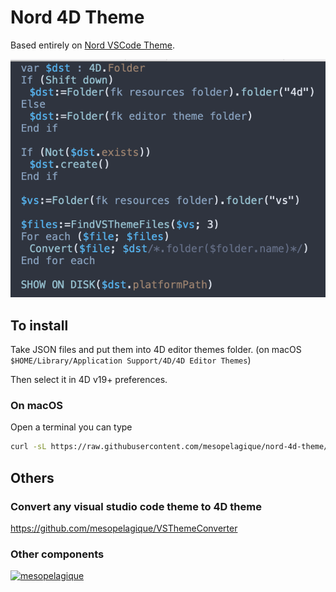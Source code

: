 # Nord 4D Theme

Based entirely on [Nord VSCode Theme](https://github.com/arcticicestudio/nord-visual-studio-code).

![Sample](sample.png)

## To install

Take JSON files and put them into 4D editor themes folder. (on macOS `$HOME/Library/Application Support/4D/4D Editor Themes`)

Then select it in 4D v19+ preferences.

### On macOS

Open a terminal you can type

```bash
curl -sL https://raw.githubusercontent.com/mesopelagique/nord-4d-theme/main/nord-color-theme.json -o $HOME/Library/Application\ Support/4D/4D\ Editor\ Themes/nord-color-theme.json
```

## Others

### Convert any visual studio code theme to 4D theme

https://github.com/mesopelagique/VSThemeConverter

### Other components

[<img src="https://mesopelagique.github.io/quatred.png" alt="mesopelagique"/>](https://mesopelagique.github.io/)
